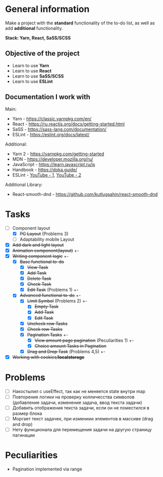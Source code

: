 # General information

Make a project with the **standard** functionality of the to-do list, as well as add **additional** functionality.

**Stack: Yarn, React, SaSS/SCSS**

## Objective of the project

- Learn to use **Yarn**
- Learn to use **React**
- Learn to use **SaSS/SCSS**
- Learn to use **ESLint**

## Documentation I work with

Main:

- Yarn - https://classic.yarnpkg.com/en/
- React - https://ru.reactjs.org/docs/getting-started.html
- SaSS - https://sass-lang.com/documentation/
- ESLint - https://eslint.org/docs/latest/

Additional:

- Yarn 2 - https://yarnpkg.com/getting-started
- MDN - https://developer.mozilla.org/ru/
- JavaScript - https://learn.javascript.ru/js
- Handbook - https://doka.guide/
- ESLint - [YouTube - 1](https://www.youtube.com/watch?v=RXaltL8yIlc), [YouTube - 2](https://www.youtube.com/watch?v=ZXW6Jn6or1w)

Additional Library:

- React-smooth-dnd - https://github.com/kutlugsahin/react-smooth-dnd

# Tasks

- [ ] Component layout
  - [x] ~~PC Layout~~ (Problems 3)
  - [ ] Adaptability mobile Layout
- [x] ~~Add dark and light layout~~
- [x] ~~Animation component(layout)~~ +-
- [x] ~~Writing component logic~~ +-
  - [x] ~~Base functional to-do~~
    - [x] ~~View Task~~
    - [x] ~~Add Task~~
    - [x] ~~Delete Task~~
    - [x] ~~Check Task~~
    - [x] ~~Edit Task~~ (Problems 1) +-
  - [x] ~~Advanced functional to-do~~ +-
    - [x] ~~Limit Symbol~~ (Problems 2) +-
      - [x] ~~Empty Task~~
      - [x] ~~Add Task~~
      - [x] ~~Edit Task~~
    - [x] ~~Uncheck row Tasks~~
    - [x] ~~Check row Tasks~~
    - [x] ~~Pagination Tasks~~ +-
      - [x] ~~View amount page pagination~~ (Peculiarities 1) +-
      - [x] ~~Choice amount Tasks in Pagination~~
    - [x] ~~Drag and Drop Task~~ (Problems 4,5) +-
- [x] ~~Working with cookies/**localstorage**~~

# Problems

- [ ] Накостылил с useEffect, так как не меняется state внутри map
- [ ] Повторение логики на проверку колличесства символов (добавление задачи, изменение задача, ввод текста задачи)
- [ ] Добавить отображения текста задачи, если он не поместился в размер блока
- [ ] Моргает текст задачек, при измениии элементов в массиве (drag and drop)
- [ ] Нету функционала для перемещения задачи на другую страницу пагинации

# Peculiarities

- Pagination implemented via range
